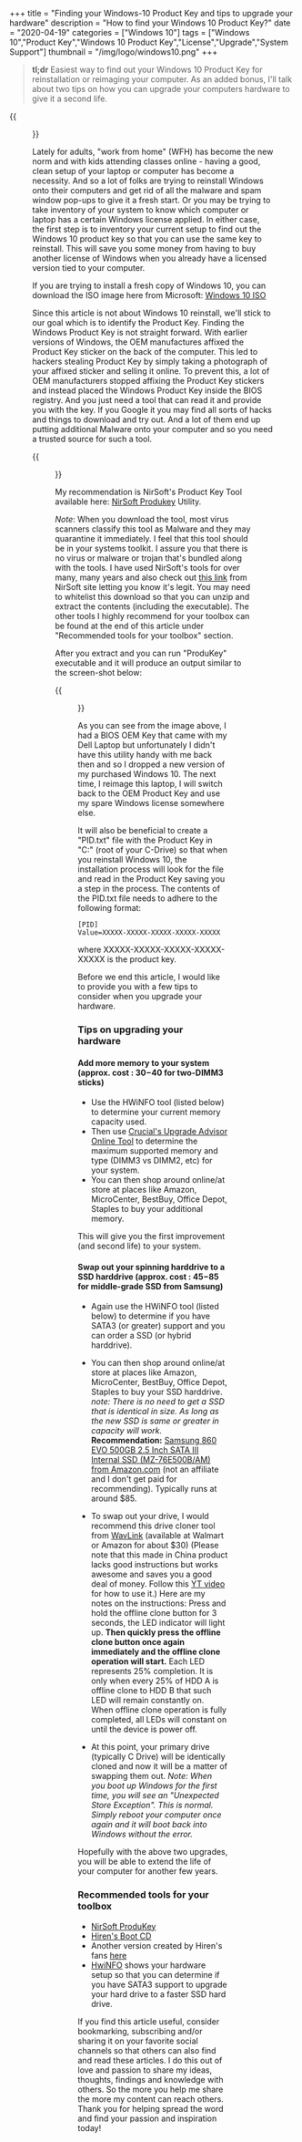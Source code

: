 +++
title = "Finding your Windows-10 Product Key and tips to upgrade your hardware"
description = "How to find your Windows 10 Product Key?"
date = "2020-04-19"
categories = ["Windows 10"]
tags = ["Windows 10","Product Key","Windows 10 Product Key","License","Upgrade","System Support"]
thumbnail = "/img/logo/windows10.png"
+++

> **tl;dr** Easiest way to find out your Windows 10 Product Key for reinstallation or reimaging your computer. As an added bonus, I'll talk about two tips on how you can upgrade your computers hardware to give it a second life.

{{<figure src="/img/logo/windows10.png" caption="" width="150" class="alignleft round-img-border imgframe-left-pad" >}}

Lately for adults, "work from home" (WFH) has become the new norm and with kids attending classes online - having a good, clean setup of your laptop or computer has become a necessity. And so a lot of folks are trying to reinstall Windows onto their computers and get rid of all the malware and spam window pop-ups to give it a fresh start. Or you may be trying to take inventory of your system to know which computer or laptop has a certain Windows license applied. In either case, the first step is to inventory your current setup to find out the Windows 10 product key so that you can use the same key to reinstall. This will save you some money from having to buy another license of Windows when you already have a licensed version tied to your computer.

If you are trying to install a fresh copy of Windows 10, you can download the ISO image here from Microsoft:
<a href="https://www.microsoft.com/en-us/software-download/windows10" target="_blank">Windows 10 ISO</a>

Since this article is not about Windows 10 reinstall, we'll stick to our goal which is to identify the Product Key. Finding the Windows Product Key is not straight forward. With earlier versions of Windows, the OEM manufactures affixed the Product Key sticker on the back of the computer. This led to hackers stealing Product Key by simply taking a photograph of your affixed sticker and selling it online. To prevent this, a lot of OEM manufacturers stopped affixing the Product Key stickers and instead placed the Windows Product Key inside the BIOS registry. And you just need a tool that can read it and provide you with the key. If you Google it you may find all sorts of hacks and things to download and try out. And a lot of them end up putting additional Malware onto your computer and so you need a trusted source for such a tool.

{{<figure src="/img/2020/04/19/Windows-10-Enter-a-product-key.png" caption="Windows 10 Prompt for entering your Product Key" class="aligncenter round-img-border" >}}

My recommendation is NirSoft's Product Key Tool available here:
<a href="https://www.nirsoft.net/utils/product_cd_key_viewer.html" target="_blank">NirSoft Produkey</a> Utility.

*Note*: When you download the tool, most virus scanners classify this tool as Malware and they may quarantine it immediately. I feel that this tool should be in your systems toolkit. I assure you that there is no virus or malware or trojan that's bundled along with the tools. I have used NirSoft's tools for over many, many years and also check out [this link](https://www.nirsoft.net/contact-new.html) from NirSoft site letting you know it's legit. You may need to whitelist this download so that you can unzip and extract the contents (including the executable). The other tools I highly recommend for your toolbox can be found at the end of this article under "Recommended tools for your toolbox" section.

After you extract and you can run "ProduKey" executable and it will produce an output similar to the screen-shot below:

{{<figure src="/img/2020/04/19/nirsoft.png" caption="NirSoft ProduKey Screenshot displaying the Windows 10 Product Key(s)" width="1024" class="aligncenter round-img-border" >}}

As you can see from the image above, I had a BIOS OEM Key that came with my Dell Laptop but unfortunately I didn't have this utility handy with me back then and so I dropped a new version of my purchased Windows 10. The next time, I reimage this laptop, I will switch back to the OEM Product Key and use my spare Windows license somewhere else.

It will also be beneficial to create a "PID.txt" file with the Product Key in "C:\" (root of your C-Drive) so that when you reinstall Windows 10, the installation process will look for the file and read in the Product Key saving you a step in the process. The contents of the PID.txt file needs to adhere to the following format:

<pre><code class="language-bash line-numbers">[PID]
Value=XXXXX-XXXXX-XXXXX-XXXXX-XXXXX
</code></pre>
where XXXXX-XXXXX-XXXXX-XXXXX-XXXXX is the product key.

Before we end this article, I would like to provide you with a few tips to consider when you upgrade your hardware.

### Tips on upgrading your hardware

#### Add more memory to your system (approx. cost : $30-$40 for two-DIMM3 sticks)
- Use the HWiNFO tool (listed below) to determine your current memory capacity used.
- Then use <a href="https://www.crucial.com/store/advisor" target="_blank">Crucial's Upgrade Advisor Online Tool</a> to determine the maximum supported memory and type (DIMM3 vs DIMM2, etc) for your system. 
- You can then shop around online/at store at places like Amazon, MicroCenter, BestBuy, Office Depot, Staples to buy your additional memory.

This will give you the first improvement (and second life) to your system.

#### Swap out your spinning harddrive to a SSD harddrive (approx. cost : $45-$85 for middle-grade SSD from Samsung)
- Again use the HWiNFO tool (listed below) to determine if you have SATA3 (or greater) support and you can order a SSD (or hybrid harddrive).
- You can then shop around online/at store at places like Amazon, MicroCenter, BestBuy, Office Depot, Staples to buy your SSD harddrive. *note: There is no need to get a SSD that is identical in size. As long as the new SSD is same or greater in capacity will work.*
**Recommendation:**
<a href="https://www.amazon.com/dp/B0781Z7Y3S/ref=cm_sw_em_r_mt_dp_U_gIiNEbHMWTCWV" target="_blank">Samsung 860 EVO 500GB 2.5 Inch SATA III Internal SSD (MZ-76E500B/AM) from Amazon.com</a> (not an affiliate and I don't get paid for recommending). Typically runs at around $85.

- To swap out your drive, I would recommend this drive cloner tool from <a href="https://www.wavlink.com/en_us/product/ST334UC.html" target="_blank">WavLink</a> (available at Walmart or Amazon for about $30) (Please note that this made in China product lacks good instructions but works awesome and saves you a good deal of money. Follow this <a href="https://youtu.be/DhvIdwzu9Hw" target="_blank">YT video</a> for how to use it.) Here are my notes on the instructions:
Press and hold the offline clone button for 3 seconds, the LED indicator will light up. **Then quickly press the offline clone button once again immediately and the offline clone operation will start.** Each LED represents 25% completion. It is only when every 25% of HDD A is offline clone to HDD B that such LED will remain constantly on. When offline clone operation is fully completed, all LEDs will constant on until the device is power off.
- At this point, your primary drive (typically C Drive) will be identically cloned and now it will be a matter of swapping them out. 
*Note: When you boot up Windows for the first time, you will see an "Unexpected Store Exception". This is normal. Simply reboot your computer once again and it will boot back into Windows without the error.*

Hopefully with the above two upgrades, you will be able to extend the life of your computer for another few years.

### Recommended tools for your toolbox
- [NirSoft ProduKey](https://www.nirsoft.net/utils/product_cd_key_viewer.html)
- <a href="https://www.hiren.info/pages/bootcd" target="_blank">Hiren's Boot CD</a>
- Another version created by Hiren's fans <a href="https://www.hirensbootcd.org/" target="_blank">here</a>
- <a href="https://www.hwinfo.com/download/" target="_blank">HwiNFO</a> shows your hardware setup so that you can determine if you have SATA3 support to upgrade your hard drive to a faster SSD hard drive. 

If you find this article useful, consider bookmarking, subscribing and/or sharing it on your favorite social channels so that others can also find and read these articles. I do this out of love and passion to share my ideas, thoughts, findings and knowledge with others. So the more you help me share the more my content can reach others. Thank you for helping spread the word and find your passion and inspiration today!

